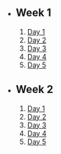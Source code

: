 - ## Week 1

   1. [Day 1](https://www.facebook.com/iCodeguru/videos/140307962352330)
   2. [Day 2](https://www.facebook.com/iCodeguru/videos/3345695122426610)
   3. [Day 3](https://www.facebook.com/iCodeguru/videos/269944762276300)
   4. [Day 4](https://www.facebook.com/iCodeguru/videos/793630872109317)
   5. [Day 5](https://www.facebook.com/iCodeguru/videos/1397844920996661)

- ## Week 2

   1. [Day 1](https://www.facebook.com/iCodeguru/videos/185540687514562)
   2. [Day 2](https://www.facebook.com/iCodeguru/videos/561973746151266)
   3. [Day 3](https://www.facebook.com/iCodeguru/videos/1695941947504537)
   4. [Day 4](https://www.facebook.com/iCodeguru/videos/659352929442010)
   5. [Day 5](https://www.facebook.com/iCodeguru/videos/814485530079173)
